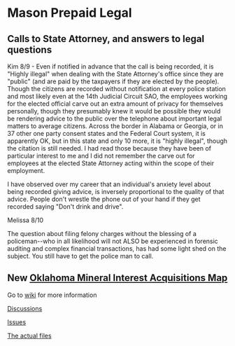 # Mason Prepaid Legal



## Calls to State Attorney, and answers to legal questions
Kim 8/9 - Even if notified in advance that the call is being recorded, it is "Highly illegal" when dealing with the State Attorney's office since they are "public" (and are paid by the taxpayers if they are elected by the people).  Though the citizens are recorded without notification at every police station and most likely even at the 14th Judicial Circuit SAO, the employees working for the elected official carve out an extra amount of privacy for themselves personally, though they presumably knew it would be possible they would be rendering advice to the public over the telephone about important legal matters to average citizens.
Across the border in Alabama or Georgia, or in 37 other one party consent states and the  Federal Court system, it is apparently OK, but in this state and only 10 more, it is "highly illegal", though the citation is still needed.
I had read those because they have been of particular interest to me and I did not remember the carve out for employees at the elected State Attorney acting within the scope of their employment.

I have observed over my career that an individual's anxiety level about being recorded giving advice, is inversely proportional to the quality of that advice.  People don't wrestle the phone out of your hand if they get recorded saying "Don't drink and drive".

Melissa 8/10

The question about filing felony charges without the blessing of a policeman--who in all likelihood will not ALSO be experienced in forensic auditing and complex financial transactions, has had some light shed on the subject.  You still have to get the police man to call. 

## New [Oklahoma Mineral Interest Acquisitions Map](https://mconsulting.github.io/legal/OKMap.html) 



Go to [wiki](https://github.com/mconsulting/legal/wiki) for more information

[Discussions](https://github.com/mconsulting/legal/discussions)

[Issues](https://github.com/mconsulting/legal/issues)

[The actual files](files)













